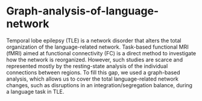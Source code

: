# Graph-analysis-of-language-network
Temporal lobe epilepsy (TLE) is a network disorder that alters the total organization of the language-related network. 
Task-based functional MRI (fMRI) aimed at functional connectivity (FC) is a direct method to investigate how the network is reorganized. 
However, such studies are scarce and represented mostly by the resting-state analysis of the individual connections between regions. 
To fill this gap, we used a graph-based analysis, which allows us to cover the total language-related network changes, 
such as disruptions in an integration/segregation balance, during a language task in TLE.

